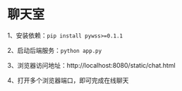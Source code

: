 # 聊天室

1、安装依赖：`pip install pywss>=0.1.1`

2、启动后端服务：`python app.py`

3、浏览器访问地址：http://localhost:8080/static/chat.html

4、打开多个浏览器端口，即可完成在线聊天
